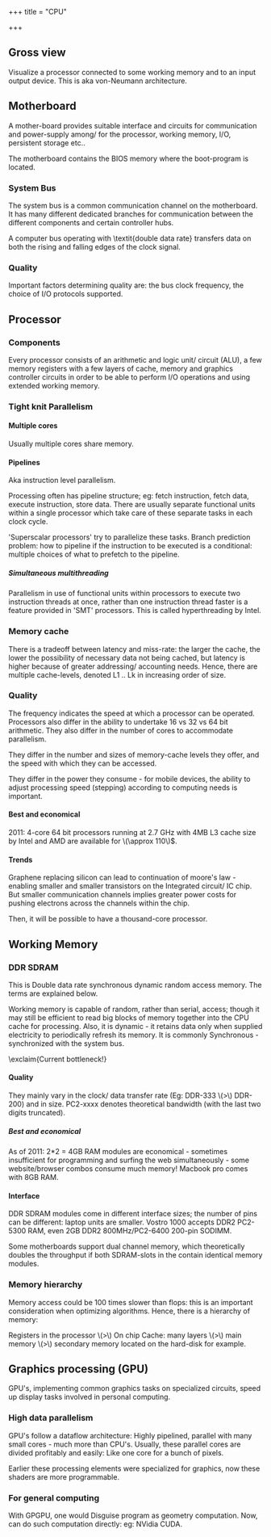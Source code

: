 +++
title = "CPU"

+++
## Gross view
Visualize a processor connected to some working memory and to an input output device. This is aka von-Neumann architecture.

## Motherboard
A mother-board provides suitable interface and circuits for communication and power-supply among/ for the processor, working memory, I/O, persistent storage etc..

The motherboard contains the BIOS memory where the boot-program is located.

### System Bus
The system bus is a common communication channel on the motherboard. It has many different dedicated branches for communication between the different components and certain controller hubs.

A computer bus operating with \textit{double data rate} transfers data on both the rising and falling edges of the clock signal.

### Quality
Important factors determining quality are: the bus clock frequency, the choice of I/O protocols supported.

## Processor
### Components
Every processor consists of an arithmetic and logic unit/ circuit (ALU), a few memory registers with a few layers of cache, memory and graphics controller circuits in order to be able to perform I/O operations and using extended working memory.

### Tight knit Parallelism
#### Multiple cores
Usually multiple cores share memory.

#### Pipelines
Aka instruction level parallelism. 

Processing often has pipeline structure; eg: fetch instruction, fetch data, execute instruction, store data. There are usually separate functional units within a single processor which take care of these separate tasks in each clock cycle.

'Superscalar processors' try to parallelize these tasks. Branch prediction problem: how to pipeline if the instruction to be executed is a conditional: multiple choices of what to prefetch to the pipeline.

##### Simultaneous multithreading
Parallelism in use of functional units within processors to execute two instruction threads at once, rather than one instruction thread faster is a feature provided in 'SMT' processors. This is called hyperthreading by Intel.

### Memory cache
There is a tradeoff between latency and miss-rate: the larger the cache, the lower the possibility of necessary data not being cached, but latency is higher because of greater addressing/ accounting needs. Hence, there are multiple cache-levels, denoted L1 .. Lk in increasing order of size.

### Quality
The frequency indicates the speed at which a processor can be operated. Processors also differ in the ability to undertake 16 vs 32 vs 64 bit arithmetic. They also differ in the number of cores to accommodate parallelism.

They differ in the number and sizes of memory-cache levels they offer, and the speed with which they can be accessed.

They differ in the power they consume - for mobile devices, the ability to adjust processing speed (stepping) according to computing needs is important.

#### Best and economical
2011: 4-core 64 bit processors running at 2.7 GHz with 4MB L3 cache size by Intel and AMD are available for \\(\approx 110\\\)$.

#### Trends
Graphene replacing silicon can lead to continuation of moore's law - enabling smaller and smaller transistors on the Integrated circuit/ IC chip. But smaller communication channels implies greater power costs for pushing electrons across the channels within the chip.

Then, it will be possible to have a thousand-core processor.

## Working Memory
### DDR SDRAM
This is Double data rate synchronous dynamic random access memory. The terms are explained below.

Working memory is capable of random, rather than serial, access; though it may still be efficient to read big blocks of memory together into the CPU cache for processing. Also, it is dynamic - it retains data only when supplied electricity to periodically refresh its memory. It is commonly Synchronous - synchronized with the system bus.

\exclaim{Current bottleneck!}

#### Quality
They mainly vary in the clock/ data transfer rate (Eg: DDR-333 \\(>\\) DDR-200) and in size. PC2-xxxx denotes theoretical bandwidth (with the last two digits truncated).

##### Best and economical
As of 2011: 2*2 = 4GB RAM modules are economical - sometimes insufficient for programming and surfing the web simultaneously - some website/browser combos consume much memory! Macbook pro comes with 8GB RAM.

#### Interface
DDR SDRAM modules come in different interface sizes; the number  of pins can be different: laptop units are smaller. Vostro 1000 accepts DDR2 PC2-5300 RAM, even 2GB DDR2 800MHz/PC2-6400 200-pin SODIMM.

Some motherboards support dual channel memory, which theoretically doubles the throughput if both SDRAM-slots in the contain identical memory modules.

### Memory hierarchy
Memory access could be 100 times slower than flops: this is an important consideration when optimizing algorithms. Hence, there is a hierarchy of memory:

Registers in the processor \\(>\\) On chip Cache: many layers \\(>\\) main memory \\(>\\) secondary memory located on the hard-disk for example.

## Graphics processing (GPU)
GPU's, implementing common graphics tasks on specialized circuits, speed up display tasks involved in personal computing.

### High data parallelism
GPU's follow a dataflow architecture: Highly pipelined, parallel with many small cores - much more than CPU's. Usually, these parallel cores are divided profitably and easily: Like one core for a bunch of pixels.

Earlier these processing elements were specialized for graphics, now these shaders are more programmable.

### For general computing
With GPGPU, one would Disguise program as geometry computation. Now, can do such computation directly: eg: NVidia CUDA.
